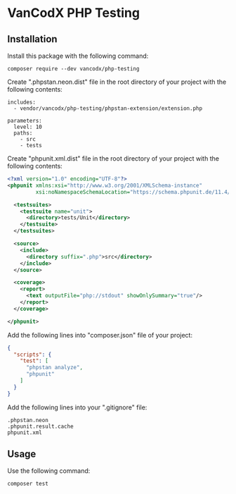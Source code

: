 VanCodX PHP Testing
===================

Installation
------------

Install this package with the following command:

```
composer require --dev vancodx/php-testing
```

Create ".phpstan.neon.dist" file in the root directory of your project with the following contents:

```neon
includes:
  - vendor/vancodx/php-testing/phpstan-extension/extension.php

parameters:
  level: 10
  paths:
    - src
    - tests
```

Create "phpunit.xml.dist" file in the root directory of your project with the following contents:

```xml
<?xml version="1.0" encoding="UTF-8"?>
<phpunit xmlns:xsi="http://www.w3.org/2001/XMLSchema-instance"
         xsi:noNamespaceSchemaLocation="https://schema.phpunit.de/11.4/phpunit.xsd">

  <testsuites>
    <testsuite name="unit">
      <directory>tests/Unit</directory>
    </testsuite>
  </testsuites>

  <source>
    <include>
      <directory suffix=".php">src</directory>
    </include>
  </source>

  <coverage>
    <report>
      <text outputFile="php://stdout" showOnlySummary="true"/>
    </report>
  </coverage>

</phpunit>
```

Add the following lines into "composer.json" file of your project:

```json
{
  "scripts": {
    "test": [
      "phpstan analyze",
      "phpunit"
    ]
  }
}
```

Add the following lines into your ".gitignore" file:

```
.phpstan.neon
.phpunit.result.cache
phpunit.xml
```

Usage
-----

Use the following command:

```
composer test
```
